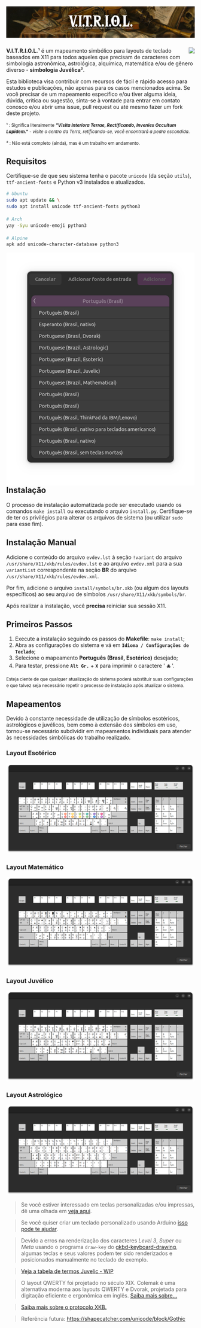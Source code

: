 # ![V·I·T·R·I·O·L][vitriol.png]
<img align="right" src="https://img.shields.io/github/v/tag/jmurowaniecki/vitriol?sort=semver&style=flat-square" />

<!-- by Ioxn Ioannes Vicarius Umbrae. -->

**V.I.T.R.I.O.L.¹** é um mapeamento simbólico para layouts de teclado baseados em X11 para todos aqueles que precisam de caracteres com simbologia astronômica, astrológica, alquímica, matemática e/ou de gênero diverso - **simbologia Juvélica²**.

Esta biblioteca visa contribuir com recursos de fácil e rápido acesso para estudos e publicações, não apenas para os casos mencionados acima. Se você precisar de um mapeamento específico e/ou tiver alguma ideia, dúvida, crítica ou sugestão, sinta-se à vontade para entrar em contato conosco e/ou abrir uma issue, pull request ou até mesmo fazer um fork deste projeto.

<small>
  ¹ : Significa literalmente <i><b>"Visita Interiora Terrae, Rectificando, Invenies Occultum Lapidem."</b> - visite o centro da Terra, retificando-se, você encontrará a pedra escondida</i>.

  ² : Não está completo (ainda), mas é um trabalho em andamento.
</small>



## Requisitos
Certifique-se de que seu sistema tenha o pacote `unicode` (da seção `utils`), `ttf-ancient-fonts` e Python v3 instalados e atualizados.

```sh
# Ubuntu
sudo apt update && \
sudo apt install unicode ttf-ancient-fonts python3

# Arch
yay -Syu unicode-emoji python3

# Alpine
apk add unicode-character-database python3
```

<img src="./doc/assets/fontes.png" align=left />

## Instalação

O processo de instalação automatizada pode ser executado usando os comandos `make install` ou executando o arquivo `install.py`. Certifique-se de ter os privilégios para alterar os arquivos de sistema (ou utilizar `sudo` para esse fim).


## Instalação Manual

Adicione o conteúdo do arquivo `evdev.lst` à seção `!variant` do arquivo `/usr/share/X11/xkb/rules/evdev.lst` e ao arquivo `evdev.xml` para a sua `variantList` correspondente na seção **BR** do arquivo `/usr/share/X11/xkb/rules/evdev.xml`.

Por fim, adicione o arquivo `install/symbols/br.xkb` (ou algum dos layouts específicos) ao seu arquivo de símbolos `/usr/share/X11/xkb/symbols/br`.

Após realizar a instalação, você **precisa** reiniciar sua sessão X11.


## Primeiros Passos

1. Execute a instalação seguindo os passos do **Makefile**: `make install`;
2. Abra as configurações do sistema e vá em **`Idioma / Configurações de Teclado`**;
3. Selecione o mapeamento **Português (Brasil, Esotérico)** desejado;
4. Para testar, pressione **` Alt Gr. `** + **` X `** para imprimir o caractere ' **` 🜏 `** '.

<small>Esteja ciente de que qualquer atualização do sistema poderá substituir suas configurações e que talvez seja necessário repetir o processo de instalação após atualizar o sistema.</small>


## Mapeamentos

Devido à constante necessidade de utilização de símbolos esotéricos, astrológicos e juvélicos, bem como à extensão dos símbolos em uso, tornou-se necessário subdividir em mapeamentos individuais para atender às necessidades simbólicas do trabalho realizado.

### Layout Esotérico
![Mapped key layout][kbd-vitriol-es]

### Layout Matemático
![Mapped key layout][kbd-vitriol-ma]

### Layout Juvélico
![Mapped key layout][kbd-vitriol-ic]

### Layout Astrológico
![Mapped key layout][kbd-vitriol-as]


> Se você estiver interessado em teclas personalizadas e/ou impressas, dê uma olhada em [veja aqui][max-keyboard-url].

> Se você quiser criar um teclado personalizado usando Arduino [isso pode te ajudar][diy-with-arduino].

> Devido a erros na renderização dos caracteres _Level 3_, _Super_ ou _Meta_ usando o programa `draw-key` do [gkbd-keyboard-drawing](https://github.com/GNOME/libgnomekbd/blob/master/libgnomekbd/gkbd-keyboard-drawing.c), algumas teclas e seus valores podem ter sido renderizados e posicionados manualmente no teclado de exemplo.

> [Veja a tabela de termos Juvelic - WIP](doc/TERMOS-JUVELICOS.md)

> O layout QWERTY foi projetado no século XIX. Colemak é uma alternativa moderna aos layouts QWERTY e Dvorak, projetada para digitação eficiente e ergonômica em inglês. [Saiba mais sobre…](https://colemak.com/)

> [Saiba mais sobre o protocolo XKB.](https://www.x.org/releases/X11R7.7/doc/kbproto/xkbproto.html)

> Referência futura: https://shapecatcher.com/unicode/block/Gothic
[](ASSETS)

[ico-version     ]: https://img.shields.io/github/v/tag/jmurowaniecki/vitriol?sort=semver&style=flat-square
[vitriol.png     ]: ./doc/assets/background.png
[keyboard.png    ]: ./doc/assets/layout.png
[kbd-vitriol-as  ]: ./doc/assets/layout-vitriolas.png
[kbd-vitriol-es  ]: ./doc/assets/layout-vitrioles.png
[kbd-vitriol-ic  ]: ./doc/assets/layout-vitriolic.png
[kbd-vitriol-ma  ]: ./doc/assets/layout-vitriolma.png
[max-keyboard-url]: https://www.maxkeyboard.com/
[diy-with-arduino]: https://www.makeuseof.com/tag/make-custom-shortcut-buttons-arduino/
[TODO            ]: https://img.shields.io/badge/atalho_de_teclas_-indefinido-violet?style=flat-square
